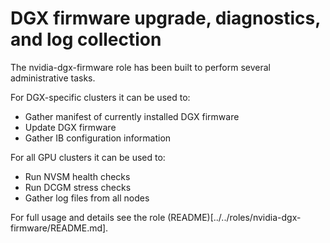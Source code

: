 # DGX firmware upgrade, diagnostics, and log collection

The nvidia-dgx-firmware role has been built to perform several administrative tasks.

For DGX-specific clusters it can be used to:

* Gather manifest of currently installed DGX firmware
* Update DGX firmware
* Gather IB configuration information

For all GPU clusters it can be used to:

* Run NVSM health checks
* Run DCGM stress checks
* Gather log files from all nodes


For full usage and details see the role (README)[../../roles/nvidia-dgx-firmware/README.md].

